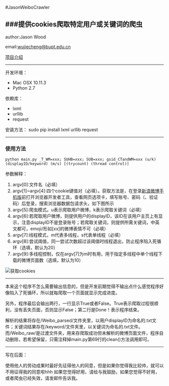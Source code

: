 #JasonWeiboCrawler

###提供cookies爬取特定用户或关键词的爬虫
-----------------
author:Jason Wood

email:wujiecheng@bupt.edu.cn

[项目介绍](http://blog.csdn.net/Jason2031/article/details/48698829)

------------------
开发环境：

* Mac OSX 10.11.3
* Python 2.7

依赖库：

* lxml
* urllib
* request

安装方法：
sudo pip install lxml urllib request

-----------------
### 使用方法
	python main.py _T_WM=xxx; SUHB=xxx; SUB=xxx; gsid_CTandWM=xxx (u/k) (displayID/keyword) (m/s) [(trycount) (thread control)]

参数解释：

1. argv[0]:文件名（必填）
2. argv[1]~argv[4]:四个cookie键值对（必填）。获取方法是，在登录[新浪微博手机版](weibo.cn)前打开浏览器开发者工具，查看网页选项卡，填写账号、密码（、验证码）后登录，搜索浏览器数据包请求头，如下图所示
3. argv[5]:爬虫模式。u表示爬取用户微博，k表示爬取关键词（必填）
4. argv[6]:若爬取用户微博，则提供用户的displayID，该ID在该用户主页上有显示，注意displayID不是登录账号；若爬取关键词，则提供所需关键词，中英文都可，emoji/形如[xx]的微博表情不可（必填）
5. argv[7]:线程模式，m代表多线程，s代表单线程（必填）
6. argv[8]:尝试阈值，同一尝试次数超过该阈值时线程退出，防止程序陷入死循环（选填，默认为20）
7. argv[9]:多线程控制，仅在argv[7]为m时有用，用于指定多线程中单个线程下载的微博页面数（选填，默认为10）

![获取cookies](http://img.blog.csdn.net/20160311094731995)

----------------------
本来这个程序不怎么需要输出信息的，但是开发前期觉得不输出点什么感觉程序好像陷入了死循环，所以就每爬取一个页面就显示完成进度。

另外，程序最后会输出两行，一行显示True或者False。True表示爬取过程很顺利，没有丢失页面，否则显示False；第二行是Done！表示程序结束。

解析的结果将存在/Weibo_parsed/文件夹里，以用户displayID为命名的.txt文件；关键词结果存在/keyword/文件夹里，以关键词为命名的.txt文件。而/Weibo_raw/是过渡文件夹，用来存爬取成功但未解析的微博页面文件，程序自动删除，若希望保留，只需注释掉main.py第69行的clean()方法调用即可。

-------------------
写在后面：

使用他人的劳动成果时最好先征得他人的同意，但是如果你觉得我比较帅，就可以不用征得我的同意啦hhh
如果您觉得好用，请给与我鼓励，如果您觉得不好用，或者爬虫已经失效，请发邮件告诉我。
